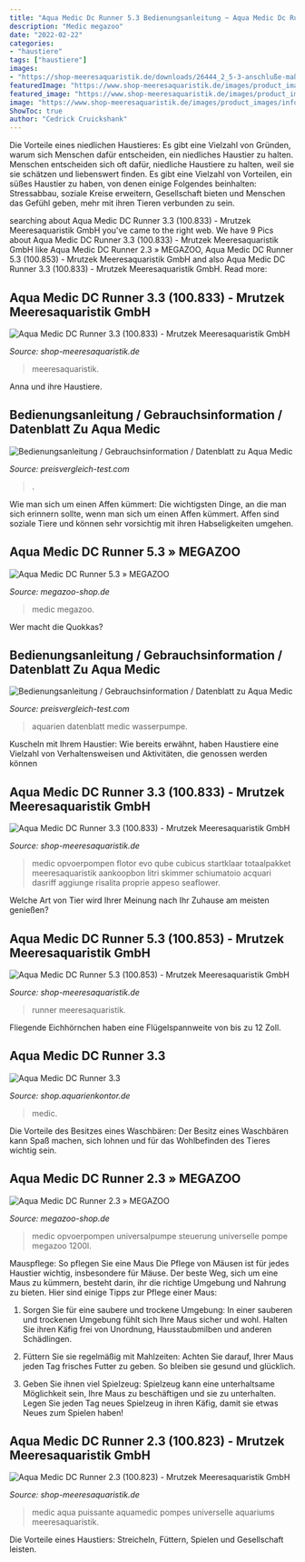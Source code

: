 ```yaml
---
title: "Aqua Medic Dc Runner 5.3 Bedienungsanleitung ~ Aqua Medic Dc Runner 3.3 (100.833)"
description: "Medic megazoo"
date: "2022-02-22"
categories:
- "haustiere"
tags: ["haustiere"]
images:
- "https://shop-meeresaquaristik.de/downloads/26444_2_5-3-anschluße-maße.jpg"
featuredImage: "https://www.shop-meeresaquaristik.de/images/product_images/popup_images/26443_2.jpg"
featured_image: "https://www.shop-meeresaquaristik.de/images/product_images/info_images/26443_1.jpg"
image: "https://www.shop-meeresaquaristik.de/images/product_images/info_images/26443_1.jpg"
ShowToc: true
author: "Cedrick Cruickshank"
---
```



Die Vorteile eines niedlichen Haustieres: Es gibt eine Vielzahl von Gründen, warum sich Menschen dafür entscheiden, ein niedliches Haustier zu halten.
Menschen entscheiden sich oft dafür, niedliche Haustiere zu halten, weil sie sie schätzen und liebenswert finden. Es gibt eine Vielzahl von Vorteilen, ein süßes Haustier zu haben, von denen einige Folgendes beinhalten: Stressabbau, soziale Kreise erweitern, Gesellschaft bieten und Menschen das Gefühl geben, mehr mit ihren Tieren verbunden zu sein.

	

		
searching about Aqua Medic DC Runner 3.3 (100.833) - Mrutzek Meeresaquaristik GmbH you've came to the right web. We have 9 Pics about Aqua Medic DC Runner 3.3 (100.833) - Mrutzek Meeresaquaristik GmbH like Aqua Medic DC Runner 2.3 » MEGAZOO, Aqua Medic DC Runner 5.3 (100.853) - Mrutzek Meeresaquaristik GmbH and also Aqua Medic DC Runner 3.3 (100.833) - Mrutzek Meeresaquaristik GmbH. Read more:
		
    
## Aqua Medic DC Runner 3.3 (100.833) - Mrutzek Meeresaquaristik GmbH

<img loading=lazy src="https://www.shop-meeresaquaristik.de/images/product_images/info_images/26443_1.jpg" onerror="this.onerror=null;this.src='https://tse4.mm.bing.net/th?id=OIP.0Cy0C2G7CLa0AzizfTj-pQAAAA&amp;pid=15.1';" alt="Aqua Medic DC Runner 3.3 (100.833) - Mrutzek Meeresaquaristik GmbH">

_Source: shop-meeresaquaristik.de_

>meeresaquaristik. 

	

Anna und ihre Haustiere.

    
## Bedienungsanleitung / Gebrauchsinformation / Datenblatt Zu Aqua Medic

<img loading=lazy src="https://preisvergleich-test.com/pdf/html/4/401273.pdf027.png" onerror="this.onerror=null;this.src='https://tse3.mm.bing.net/th?id=OIP.U09Ou_swTORaf4qmP7MDmwHaKe&amp;pid=15.1';" alt="Bedienungsanleitung / Gebrauchsinformation / Datenblatt zu Aqua Medic">

_Source: preisvergleich-test.com_

>. 

	

Wie man sich um einen Affen kümmert: Die wichtigsten Dinge, an die man sich erinnern sollte, wenn man sich um einen Affen kümmert.
Affen sind soziale Tiere und können sehr vorsichtig mit ihren Habseligkeiten umgehen.

    
## Aqua Medic DC Runner 5.3 » MEGAZOO

<img loading=lazy src="https://www.megazoo-shop.de/wp-content/uploads/2021/02/Aqua-Medic-DC-Runner-x.3-Serie-Technische-Daten-5.3-9.3.jpg" onerror="this.onerror=null;this.src='https://tse1.mm.bing.net/th?id=OIP.W731s0W1qd7TCNMZDiEKEwHaFn&amp;pid=15.1';" alt="Aqua Medic DC Runner 5.3 » MEGAZOO">

_Source: megazoo-shop.de_

>medic megazoo. 

	

Wer macht die Quokkas?

    
## Bedienungsanleitung / Gebrauchsinformation / Datenblatt Zu Aqua Medic

<img loading=lazy src="https://preisvergleich-test.com/pdf/html/4/401273.pdf001.png" onerror="this.onerror=null;this.src='https://tse2.mm.bing.net/th?id=OIP.E6URj_mmGi42F5wkKFJYWgHaKe&amp;pid=15.1';" alt="Bedienungsanleitung / Gebrauchsinformation / Datenblatt zu Aqua Medic">

_Source: preisvergleich-test.com_

>aquarien datenblatt medic wasserpumpe. 

	

Kuscheln mit Ihrem Haustier: Wie bereits erwähnt, haben Haustiere eine Vielzahl von Verhaltensweisen und Aktivitäten, die genossen werden können

    
## Aqua Medic DC Runner 3.3 (100.833) - Mrutzek Meeresaquaristik GmbH

<img loading=lazy src="https://www.shop-meeresaquaristik.de/images/product_images/popup_images/26443_2.jpg" onerror="this.onerror=null;this.src='https://tse2.mm.bing.net/th?id=OIP.Zh2QleswSZhni_WYqC9dBQHaHa&amp;pid=15.1';" alt="Aqua Medic DC Runner 3.3 (100.833) - Mrutzek Meeresaquaristik GmbH">

_Source: shop-meeresaquaristik.de_

>medic opvoerpompen flotor evo qube cubicus startklaar totaalpakket meeresaquaristik aankoopbon litri skimmer schiumatoio acquari dasriff aggiunge risalita proprie appeso seaflower. 

	

Welche Art von Tier wird Ihrer Meinung nach Ihr Zuhause am meisten genießen?

    
## Aqua Medic DC Runner 5.3 (100.853) - Mrutzek Meeresaquaristik GmbH

<img loading=lazy src="https://shop-meeresaquaristik.de/downloads/26444_2_5-3-anschluße-maße.jpg" onerror="this.onerror=null;this.src='https://tse1.mm.bing.net/th?id=OIP.vFBlMgHuFsqEjAkQrO2RUwHaHa&amp;pid=15.1';" alt="Aqua Medic DC Runner 5.3 (100.853) - Mrutzek Meeresaquaristik GmbH">

_Source: shop-meeresaquaristik.de_

>runner meeresaquaristik. 

	

Fliegende Eichhörnchen haben eine Flügelspannweite von bis zu 12 Zoll.

    
## Aqua Medic DC Runner 3.3

<img loading=lazy src="https://shop.aquarienkontor.de/images/product_images/thumbnail_images/3201_1.JPG" onerror="this.onerror=null;this.src='https://tse2.mm.bing.net/th?id=OIP.GXy7TzIjH2GnkBZH1nnFkAAAAA&amp;pid=15.1';" alt="Aqua Medic DC Runner 3.3">

_Source: shop.aquarienkontor.de_

>medic. 

	

Die Vorteile des Besitzes eines Waschbären: Der Besitz eines Waschbären kann Spaß machen, sich lohnen und für das Wohlbefinden des Tieres wichtig sein.

    
## Aqua Medic DC Runner 2.3 » MEGAZOO

<img loading=lazy src="https://www.megazoo-shop.de/wp-content/uploads/2021/02/Aqua-medic-DC-Runner-2.3_ohne-Korb.jpg" onerror="this.onerror=null;this.src='https://tse4.mm.bing.net/th?id=OIP.ORuUy_t6pKvCeZQQv7WPcQHaHa&amp;pid=15.1';" alt="Aqua Medic DC Runner 2.3 » MEGAZOO">

_Source: megazoo-shop.de_

>medic opvoerpompen universalpumpe steuerung universelle pompe megazoo 1200l. 

	

Mauspflege: So pflegen Sie eine Maus
Die Pflege von Mäusen ist für jedes Haustier wichtig, insbesondere für Mäuse. Der beste Weg, sich um eine Maus zu kümmern, besteht darin, ihr die richtige Umgebung und Nahrung zu bieten. Hier sind einige Tipps zur Pflege einer Maus:
1. Sorgen Sie für eine saubere und trockene Umgebung: In einer sauberen und trockenen Umgebung fühlt sich Ihre Maus sicher und wohl. Halten Sie ihren Käfig frei von Unordnung, Hausstaubmilben und anderen Schädlingen.

2. Füttern Sie sie regelmäßig mit Mahlzeiten: Achten Sie darauf, Ihrer Maus jeden Tag frisches Futter zu geben. So bleiben sie gesund und glücklich.

3. Geben Sie ihnen viel Spielzeug: Spielzeug kann eine unterhaltsame Möglichkeit sein, Ihre Maus zu beschäftigen und sie zu unterhalten. Legen Sie jeden Tag neues Spielzeug in ihren Käfig, damit sie etwas Neues zum Spielen haben!

    
## Aqua Medic DC Runner 2.3 (100.823) - Mrutzek Meeresaquaristik GmbH

<img loading=lazy src="https://www.shop-meeresaquaristik.de/images/product_images/info_images/26442_0.jpg" onerror="this.onerror=null;this.src='https://tse2.mm.bing.net/th?id=OIP.HWJyH_5K7WtxUlu2ePS7JwAAAA&amp;pid=15.1';" alt="Aqua Medic DC Runner 2.3 (100.823) - Mrutzek Meeresaquaristik GmbH">

_Source: shop-meeresaquaristik.de_

>medic aqua puissante aquamedic pompes universelle aquariums meeresaquaristik. 

	

Die Vorteile eines Haustiers: Streicheln, Füttern, Spielen und Gesellschaft leisten.

